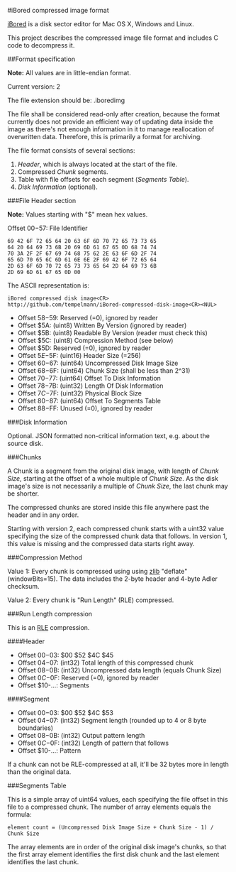 #iBored compressed image format

[iBored](http://apps.tempel.org/iBored/) is a disk sector editor for Mac OS X, Windows and Linux.

This project describes the compressed image file format and includes C code to decompress it.

##Format specification

**Note:** All values are in little-endian format.

Current version: 2

The file extension should be: .iboredimg

The file shall be considered read-only after creation, because the format currently does not provide an efficient way of updating data inside the image as there's not enough information in it to manage reallocation of overwritten data. Therefore, this is primarily a format for archiving.

The file format consists of several sections:

1. *Header*, which is always located at the start of the file.
2. Compressed *Chunk* segments.
3. Table with file offsets for each segment (*Segments Table*).
4. *Disk Information* (optional).

###File Header section

**Note:** Values starting with "$" mean hex values.

Offset $00-$57: File Identifier

	69 42 6F 72 65 64 20 63 6F 6D 70 72 65 73 73 65	64 20 64 69 73 6B 20 69 6D 61 67 65 0D 68 74 74	70 3A 2F 2F 67 69 74 68 75 62 2E 63 6F 6D 2F 74	65 6D 70 65 6C 6D 61 6E 6E 2F 69 42 6F 72 65 64	2D 63 6F 6D 70 72 65 73 73 65 64 2D 64 69 73 6B	2D 69 6D 61 67 65 0D 00 
The ASCII representation is:
	iBored compressed disk image<CR>
	http://github.com/tempelmann/iBored-compressed-disk-image<CR><NUL>

* Offset $58-$59: Reserved (=0), ignored by reader
* Offset $5A: (uint8) Written By Version (ignored by reader)
* Offset $5B: (uint8) Readable By Version (reader must check this)
* Offset $5C: (uint8) Compression Method (see below)
* Offset $5D: Reserved (=0), ignored by reader
* Offset $5E-$5F: (uint16) Header Size (=256)
* Offset $60-$67: (uint64) Uncompressed Disk Image Size
* Offset $68-$6F: (uint64) Chunk Size (shall be less than 2^31)
* Offset $70-$77: (uint64) Offset To Disk Information
* Offset $78-$7B: (uint32) Length Of Disk Information
* Offset $7C-$7F: (uint32) Physical Block Size
* Offset $80-$87: (uint64) Offset To Segments Table
* Offset $88-$FF: Unused (=0), ignored by reader

###Disk Information

Optional. JSON formatted non-critical information text, e.g. about the source disk.

###Chunks

A Chunk is a segment from the original disk image, with length of *Chunk Size*, starting at the offset of a whole multiple of *Chunk Size*. As the disk image's size is not necessarily a multiple of *Chunk Size*, the last chunk may be shorter.

The compressed chunks are stored inside this file anywhere past the header and in any order.

Starting with version 2, each compressed chunk starts with a uint32 value specifying the size of the compressed chunk data that follows. In version 1, this value is missing and the compressed data starts right away.

###Compression Method

Value 1: Every chunk is compressed using using [zlib](http://zlib.net/) "deflate" (windowBits=15). The data includes the 2-byte header and 4-byte Adler checksum.

Value 2: Every chunk is "Run Length" (RLE) compressed.

###Run Length compression

This is an [RLE](https://en.wikipedia.org/wiki/Run-length_encoding) compression.

####Header

* Offset $00-$03: $00 $52 $4C $45
* Offset $04-$07: (int32) Total length of this compressed chunk
* Offset $08-$0B: (int32) Uncompressed data length (equals Chunk Size)
* Offset $0C-$0F: Reserved (=0), ignored by reader
* Offset $10-...: Segments

####Segment

* Offset $00-$03: $00 $52 $4C $53
* Offset $04-$07: (int32) Segment length (rounded up to 4 or 8 byte boundaries)
* Offset $08-$0B: (int32) Output pattern length
* Offset $0C-$0F: (int32) Length of pattern that follows
* Offset $10-...: Pattern

If a chunk can not be RLE-compressed at all, it'll be 32 bytes more in length than the original data.

###Segments Table

This is a simple array of uint64 values, each specifying the file offset in this file to a compressed chunk. The number of array elements equals the formula:

	element count = (Uncompressed Disk Image Size + Chunk Size - 1) / Chunk Size

The array elements are in order of the original disk image's chunks, so that the first array element identifies the first disk chunk and the last element identifies the last chunk.
